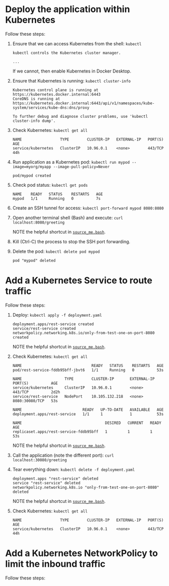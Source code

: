 # Deploy the application within Kubernetes
Follow these steps:

1. Ensure that we can access Kubernetes from the shell: `kubectl`

    ```
    kubectl controls the Kubernetes cluster manager.

    ...
    ```

    If we cannot, then enable Kubernetes in Docker Desktop.

1. Ensure that Kubernetes is running: `kubectl cluster-info`

    ```
    Kubernetes control plane is running at https://kubernetes.docker.internal:6443
    CoreDNS is running at https://kubernetes.docker.internal:6443/api/v1/namespaces/kube-system/services/kube-dns:dns/proxy

    To further debug and diagnose cluster problems, use 'kubectl cluster-info dump'.
    ```

1. Check Kubernetes: `kubectl get all`

    ```
    NAME                 TYPE        CLUSTER-IP   EXTERNAL-IP   PORT(S)   AGE
    service/kubernetes   ClusterIP   10.96.0.1    <none>        443/TCP   44h
    ```

1. Run application as a Kubernetes pod:
    `kubectl run mypod --image=myorg/myapp --image-pull-policy=Never`

    ```
    pod/mypod created
    ```

1. Check pod status: `kubectl get pods`

    ```
    NAME    READY   STATUS    RESTARTS   AGE
    mypod   1/1     Running   0          7s
    ```

1. Create an SSH tunnel for access: `kubectl port-forward mypod 8080:8080`
1. Open another terminal shell (Bash) and execute: `curl localhost:8080/greeting`

   NOTE the helpful shortcut in [`source_me.bash`](./source_me.bash).
1. Kill (Ctrl-C) the process to stop the SSH port forwarding.

1. Delete the pod: `kubectl delete pod mypod`

    ```
    pod "mypod" deleted
    ```

# Add a Kubernetes Service to route traffic
Follow these steps:

1. Deploy: `kubectl apply -f deployment.yaml`

    ```
    deployment.apps/rest-service created
    service/rest-service created
    networkpolicy.networking.k8s.io/only-from-test-one-on-port-8080 created
    ```

   NOTE the helpful shortcut in [`source_me.bash`](./source_me.bash).
1. Check Kubernetes: `kubectl get all`

    ```
    NAME                               READY   STATUS    RESTARTS   AGE
    pod/rest-service-fddb95bff-jbvt6   1/1     Running   0          53s

    NAME                   TYPE        CLUSTER-IP       EXTERNAL-IP   PORT(S)          AGE
    service/kubernetes     ClusterIP   10.96.0.1        <none>        443/TCP          2d2h
    service/rest-service   NodePort    10.105.132.218   <none>        8080:30080/TCP   53s

    NAME                           READY   UP-TO-DATE   AVAILABLE   AGE
    deployment.apps/rest-service   1/1     1            1           53s

    NAME                                     DESIRED   CURRENT   READY   AGE
    replicaset.apps/rest-service-fddb95bff   1         1         1       53s
    ```

   NOTE the helpful shortcut in [`source_me.bash`](./source_me.bash).
1. Call the application (note the different port): `curl localhost:30080/greeting`
1. Tear everything down: `kubectl delete -f deployment.yaml`

    ```
    deployment.apps "rest-service" deleted
    service "rest-service" deleted
    networkpolicy.networking.k8s.io "only-from-test-one-on-port-8080" deleted
    ```

   NOTE the helpful shortcut in [`source_me.bash`](./source_me.bash).
1. Check Kubernetes: `kubectl get all`

    ```
    NAME                 TYPE        CLUSTER-IP   EXTERNAL-IP   PORT(S)   AGE
    service/kubernetes   ClusterIP   10.96.0.1    <none>        443/TCP   44h
    ```

# Add a Kubernetes NetworkPolicy to limit the inbound traffic
Follow these steps:



